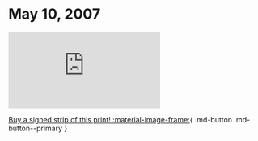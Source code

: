 # May 10, 2007

![](https://www.achewood.com/comic.php?date=05102007)

[Buy a signed strip of this print! :material-image-frame:](https://achewood-holiday-pop-up.myshopify.com/products/strip#05102007){ .md-button .md-button--primary }
